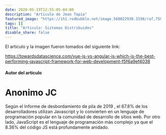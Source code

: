 ```yaml
---
date: 2020-05-19T12:55:05-04:00
description: "Articulo de Jean Tapia"
featured_image: "https://ih1.redbubble.net/image.560022930.3198/raf,750x1000,075,t,FFFFFF:97ab1c12de.jpg"
tags: []
title: "Articulo: Sistemas Distribuidos"
disable_share: false
---
```


El articulo y la imagen fueron tomados del siguiente link:

https://towardsdatascience.com/vue-js-vs-angular-js-which-is-the-best-performing-javascript-framework-for-web-development-f5f6a9ef4038

#### Autor del articulo

# Anonimo JC

Según el Informe de desbordamiento de pila de 2019 , el 67.8% de los desarrolladores utilizan Javascript y lo convierten en un lenguaje de programación popular en la comunidad de desarrollo de sitios web. Por otro lado, JavaScript es el lenguaje de programación más complejo ya que el 8.36% del código JS está profundamente anidado.
